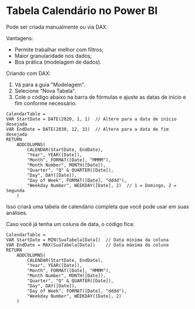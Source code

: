 # Tabela Calendário no Power BI

Pode ser criada manualmente ou via DAX.

Vantagens:

- Permite trabalhar melhor com filtros;
- Maior granularidade nos dados;
- Boa prática (modelagem de dados).

Criando com DAX:

1. Vá para a guia "Modelagem".
2. Selecione "Nova Tabela".
3. Cole o código abaixo na barra de fórmulas e ajuste as datas de início e fim conforme necessário.

```dax
CalendarTable = 
VAR StartDate = DATE(2020, 1, 1)  // Altere para a data de início desejada
VAR EndDate = DATE(2030, 12, 31)  // Altere para a data de fim desejada
RETURN
    ADDCOLUMNS(
        CALENDAR(StartDate, EndDate),
        "Year", YEAR([Date]),
        "Month", FORMAT([Date], "MMMM"),
        "Month Number", MONTH([Date]),
        "Quarter", "Q" & QUARTER([Date]),
        "Day", DAY([Date]),
        "Day of Week", FORMAT([Date], "dddd"),
        "Weekday Number", WEEKDAY([Date], 2)  // 1 = Domingo, 2 = Segunda
    )
```

Isso criará uma tabela de calendário completa que você pode usar em suas análises.

Caso você já tenha um coluna de data, o código fica:

```dax
CalendarTable = 
VAR StartDate = MIN(SuaTabela[Data])  // Data mínima da coluna
VAR EndDate = MAX(SuaTabela[Data])    // Data máxima da coluna
RETURN
    ADDCOLUMNS(
        CALENDAR(StartDate, EndDate),
        "Year", YEAR([Date]),
        "Month", FORMAT([Date], "MMMM"),
        "Month Number", MONTH([Date]),
        "Quarter", "Q" & QUARTER([Date]),
        "Day", DAY([Date]),
        "Day of Week", FORMAT([Date], "dddd"),
        "Weekday Number", WEEKDAY([Date], 2)
    )
```

